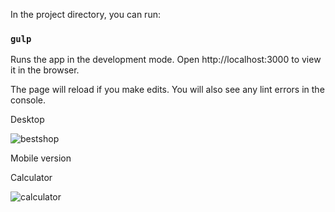 In the project directory, you can run:

### `gulp`
Runs the app in the development mode.
Open http://localhost:3000 to view it in the browser.

The page will reload if you make edits.
You will also see any lint errors in the console.


Desktop

![bestshop](https://user-images.githubusercontent.com/66370279/91751876-c0907a00-ebc5-11ea-85f5-f0028d8aa05f.png)

Mobile version



Calculator

![calculator](https://user-images.githubusercontent.com/66370279/91751940-da31c180-ebc5-11ea-90cd-196797d77ac7.gif)

